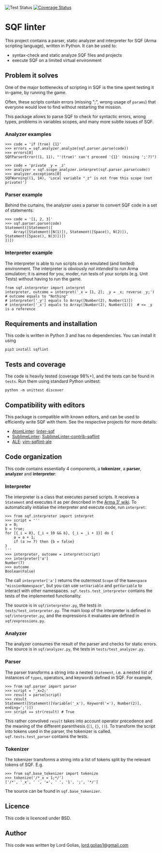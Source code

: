 ![Test Status](https://github.com/theace0296/sqf/actions/workflows/tests.yml/badge.svg)
[![Coverage Status](https://coveralls.io/repos/github/theace0296/sqf/badge.svg)](https://coveralls.io/github/theace0296/sqf)

# SQF linter

This project contains a parser, static analyzer and interpreter for
SQF (Arma scripting language), written in Python.
It can be used to:

- syntax-check and static analyze SQF files and projects
- execute SQF on a limited virtual environment

## Problem it solves

One of the major bottlenecks of scripting in SQF is the time spent
testing it in-game, by running the game.

Often, these scripts contain errors (missing ";", wrong usage of `params`) that everyone would
love to find without restarting the mission.

This package allows to parse SQF to check for syntactic errors,
wrong types, problems in variables scopes, and many more subtle issues of SQF.

### Analyzer examples

    >>> code = 'if (true) {1}'
    >>> errors = sqf.analyzer.analyze(sqf.parser.parse(code))
    >>> errors[0]
    SQFParserError((1, 11), "'(true)' can't preceed '{1}' (missing ';'?)")

    >>> code = 'private _y = _z'
    >>> analyzer = sqf.scope_analyzer.interpret(sqf.parser.parse(code))
    >>> analyzer.exceptions[0]
    SQFWarning((1, 14), 'Local variable "_z" is not from this scope (not private)')

### Parser example

Behind the curtains, the analyzer uses a parser to convert SQF code in a set of statements:

    >>> code = '[1, 2, 3]'
    >>> sqf.parser.parse(code)
    Statement([Statement([
        Array([Statement([N(1)]), Statement([Space(), N(2)]), Statement([Space(), N(3)])])
    ])])

### Interpreter example

The interpreter is able to run scripts on an emulated (and limited) environment.
The interpreter is obviously _not intended_ to run Arma simulation; it is
aimed for you, moder, run tests of your scripts (e.g. Unit Tests)
without having to run the game.

    from sqf.interpreter import interpret
    interpreter, outcome = interpret('_x = [1, 2]; _y = _x; reverse _y;')
    # outcome equals to "Nothing"
    # interpreter['_y'] equals to Array([Number(2), Number(1)])
    # interpreter['_x'] equals to Array([Number(2), Number(1)])  # <= _y is a reference

## Requirements and installation

This code is written in Python 3 and has no dependencies. You can install it using

    pip3 install sqflint

## Tests and coverage

The code is heavily tested (coverage 98%+), and the tests
can be found in `tests`. Run them using standard Python unittest:

    python -m unittest discover

## Compatibility with editors

This package is compatible with known editors, and can be used to efficiently write SQF
with them. See the respective projects for more details:

- [AtomLinter](https://atomlinter.github.io/): [linter-sqf](https://github.com/LordGolias/linter-sqf)
- [SublimeLinter](http://www.sublimelinter.com/en/latest/): [SublimeLinter-contrib-sqflint](https://github.com/LordGolias/SublimeLinter-contrib-sqflint)
- [ALE](https://github.com/dense-analysis/ale): [vim-sqflint-ale](https://github.com/jonpas/vim-sqflint-ale)

## Code organization

This code contains essentially 4 components, a **tokenizer**, a **parser**, **analyzer** and **interpreter**:

### Interpreter

The interpreter is a class that executes parsed scripts. It receives a
`Statement` and executes it as per described in the [Arma 3' wiki](https://community.bistudio.com/wiki).
To automatically initialise the interpreter and execute code, run `interpret`:

    >>> from sqf.interpreter import interpret
    >>> script = '''
    a = 0;
    b = true;
    for [{_i = 0}, {_i < 10 && b}, {_i = _i + 1}] do {
        a = a + 1;
        if (a >= 7) then {b = false}
    }
    '''
    >>> interpreter, outcome = interpret(script)
    >>> interpreter['a']
    Number(7)
    >>> outcome
    Boolean(False)

The call `interpreter['a']` returns the outermost `Scope`
of the `Namespace` `"missionNamespace"`, but you can use `setVariable`
and `getVariable` to interact with other namespaces.
`sqf.tests.test_interpreter` contains the tests of the implemented functionality.

The source is in `sqf/interpreter.py`, the tests in `tests/test_interpreter.py`.
The main loop of the interpreter is defined in `sqf/interpreter.py`, and the
expressions it evaluates are defined in `sqf/expressions.py`.

### Analyzer

The analyzer consumes the result of the parser and checks for static errors.
The source is in `sqf/analyzer.py`, the tests in `tests/test_analyzer.py`.

### Parser

The parser transforms a string into a nested `Statement`, i.e.
a nested list of instances of `types`, operators, and keywords defined in SQF.
For example,

    >>> from sqf.parser import parser
    >>> script = '_x=2;'
    >>> result = parse(script)
    >>> result
    Statement([Statement([Variable('_x'), Keyword('='), Number(2)], ending=';')])
    >>> script == str(result) # True

This rather convolved `result` takes into account operator precedence and
the meaning of the different parenthesis (`[]`, `{}`, `()`).
To transform the script into tokens used in the parser, the tokenizer is called.
`sqf.tests.test_parser` contains the tests.

### Tokenizer

The tokenizer transforms a string into a list of tokens split by the
relevant tokens of SQF. E.g.

    >>> from sqf.base_tokenizer import tokenize
    >>> tokenize('/*_x = 1;*/')
    ['/*', '_x', ' ', '=', ' ', '1', ';', '*/']

The source can be found in `sqf.base_tokenizer`.

## Licence

This code is licenced under BSD.

## Author

This code was written by Lord Golias, lord.golias1@gmail.com
